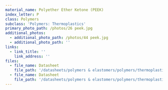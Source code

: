```yaml
---
material_name: Polyether Ether Ketone (PEEK)
index_letter: P
class: Polymers
subclass: 'Polymers: Thermoplastics'
primary_photo_path: /photos/26 peek.jpg
additional_photos:
  - additional_photo_path: /photos/44 peek.jpg
  - additional_photo_path: ''
links:
  - link_title: ''
    link_address: ''
files:
  - file_name: Datasheet
    file_path: '/datasheets/polymers & elastomers/polymers/thermoplastics/polyetheretherketone (peek).pdf'
  - file_name: Datasheet
    file_path: '/datasheets/polymers & elastomers/polymers/thermoplastics/peek, pek, pekk (polyaryletherketones).pdf'
---
```


